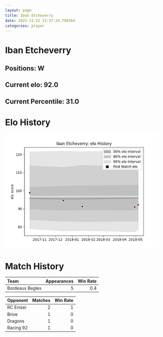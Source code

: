 ```yaml
---  
layout: page  
title: Iban Etcheverry  
date: 2022-11-22 11:37:24.794264  
categories: player  
---
```

# Iban Etcheverry

## Positions: W

## Current elo: 92.0

## Current Percentile: 31.0

# Elo History


![elo history](history_IbanEtcheverry.png)
# Match History


| Team            |   Appearances |   Win Rate |
|:----------------|--------------:|-----------:|
| Bordeaux Begles |             5 |        0.4 |

| Opponent   |   Matches |   Win Rate |
|:-----------|----------:|-----------:|
| RC Enisei  |         2 |          1 |
| Brive      |         1 |          0 |
| Dragons    |         1 |          0 |
| Racing 92  |         1 |          0 |